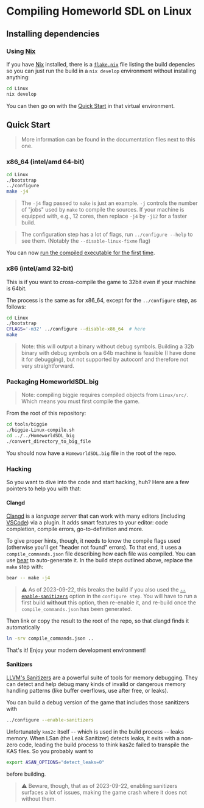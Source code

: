 # Compiling Homeworld SDL on Linux

## Installing dependencies

### Using [Nix]

If you have [Nix] installed, there is a [`flake.nix`](flake.nix) file listing the build depencies so you can just run the build in a `nix develop` environment without installing anything:

``` sh
cd Linux
nix develop
```

You can then go on with the [Quick Start](#quick-start) in that virtual environment.

[Nix]: https://nixos.org/nix/

## Quick Start

> More information can be found in the documentation files next to this one.

### x86_64 (intel/amd 64-bit)

``` sh
cd Linux
./bootstrap
../configure
make -j4
```

> The `-j4` flag passed to `make` is just an example.
  `-j` controls the number of "jobs" used by `make` to compile the sources.
  If your machine is equipped with, e.g., 12 cores, then replace `-j4` by `-j12` for a faster build.

> The configuration step has a lot of flags, run `../configure --help` to see them. (Notably the `--disable-linux-fixme` flag)


You can now [run the compiled executable for the first time](../README#running-the-game-for-the-first-time).

### x86 (intel/amd 32-bit)

This is if you want to cross-compile the game to 32bit even if your machine is 64bit.

The process is the same as for x86_64, except for the `../configure` step, as follows:

``` sh
cd Linux
./bootstrap
CFLAGS='-m32' ../configure --disable-x86_64  # here
make
```

> Note: this will output a binary without debug symbols. Building a 32b binary with debug symbols on a 64b machine is feasible (I have done it for debugging), but not supported by autoconf and therefore not very straightforward.

### Packaging HomeworldSDL.big

> Note: compiling biggie requires compiled objects from `Linux/src/`. Which means you must first compile the game.

From the root of this repository:

``` sh
cd tools/biggie
./biggie-Linux-compile.sh
cd ../../HomeworldSDL_big
./convert_directory_to_big_file
```

You should now have a `HomeworldSDL.big` file in the root of the repo.

### Hacking

So you want to dive into the code and start hacking, huh?
Here are a few pointers to help you with that:

#### Clangd

[Clangd] is a _language server_ that can work with many editors (including [VSCode]) via a plugin.
It adds smart features to your editor: code completion, compile errors, go-to-definition and more.

To give proper hints, though, it needs to know the compile flags used (otherwise you'll get "header not found" errors).
To that end, it uses a `compile_commands.json` file describing how each file was compiled.
You can use [bear] to auto-generate it.
In the build steps outlined above, replace the `make` step with:

```sh
bear -- make -j4
```

> ⚠️ As of 2023-09-22, this breaks the build if you also used the [`--enable-sanitizers`](#sanitizers) option in the `configure step`.
  You will have to run a first build __without__ this option, then re-enable it, and re-build once the `compile_commands.json` has been generated.

Then link or copy the result to the root of the repo, so that clangd finds it automatically

```sh
ln -srv compile_commands.json ..
```

That's it! Enjoy your modern development environment!

[Clangd]: https://clangd.llvm.org
[VSCode]: https://vscodium.com/
[bear]: https://github.com/rizsotto/Bear

#### Sanitizers

[LLVM's Sanitizers] are a powerful suite of tools for memory debugging.
They can detect and help debug many kinds of invalid or dangerous memory handling patterns (like buffer overflows, use after free, or leaks).

You can build a debug version of the game that includes those sanitizers with

```sh
../configure --enable-sanitizers
```

Unfortunately `kas2c` itself -- which is used in the build process -- leaks memory.
When LSan (the Leak Sanitizer) detects leaks, it exits with a non-zero code, leading the build process to think kas2c failed to transpile the KAS files. So you probably want to

```sh
export ASAN_OPTIONS="detect_leaks=0"
```

before building.

> ⚠️ Beware, though, that as of 2023-09-22, enabling sanitizers surfaces a lot of issues, making the game crash where it does not without them.

[LLVM's Sanitizers]: https://clang.llvm.org/docs/AddressSanitizer.html
